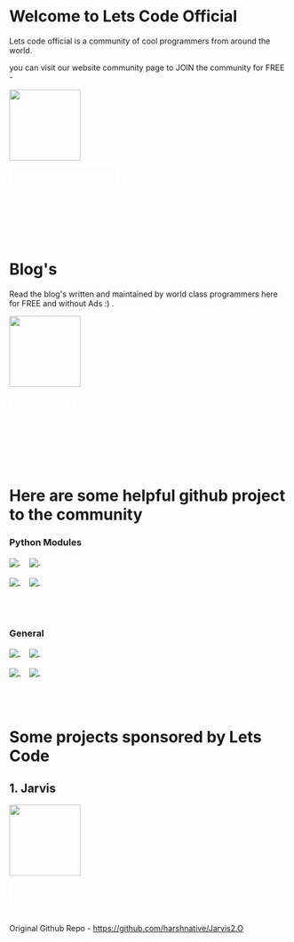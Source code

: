 # Welcome to Lets Code Official

Lets code official is a community of cool programmers from around the world.

you can visit our website community page to JOIN the community for FREE - 

<a style="display: inline;" href="https://letscodeofficial.com"><img src="https://www.letscodeofficial.com/static/images/favicon.ico" height="128px"/></a>
</br>
</br>
<a href="https://letscodeofficial.com" style="font-size: 20px; font-weight: 400; border-style: solid; color: white; padding: 8px;">Join Now For Free</a>

</br>
</br>
</br>
</br>
</br>


# Blog's

Read the blog's written and maintained by world class programmers here for FREE and without Ads :) .

<a style="display: inline;" href="https://www.blog.letscodeofficial.com"><img src="https://www.letscodeofficial.com/static/images/favicon.ico" height="128px"/></a>
</br>
</br>
<a href="https://blog.letscodeofficial.com" style="font-size: 20px; font-weight: 400; border-style: solid; color: white; padding: 8px;">Read Now</a>

</br>
</br>
</br>
</br>
</br>

# Here are some helpful github project to the community

### Python Modules

<a href="https://github.com/letscodeofficial/pysqlitecipher">
  <img align="center" src="https://github-readme-stats.vercel.app/api/pin/?username=letscodeofficial&repo=pysqlitecipher&title_color=ffffff&text_color=c9cacc&icon_color=2bbc8a&bg_color=1d1f21" />
</a> &nbsp; &nbsp;


<a href="https://github.com/letscodeofficial/easy-secure-encryptor-decryptor-module_python">
  <img align="center" src="https://github-readme-stats.vercel.app/api/pin/?username=letscodeofficial&repo=easy-secure-encryptor-decryptor-module_python&title_color=ffffff&text_color=c9cacc&icon_color=2bbc8a&bg_color=1d1f21" />
</a> &nbsp; &nbsp;

</br>
</br>

<a href="https://github.com/letscodeofficial/easyOpenWeather_module">
  <img align="center" src="https://github-readme-stats.vercel.app/api/pin/?username=letscodeofficial&repo=easyOpenWeather_module&title_color=ffffff&text_color=c9cacc&icon_color=2bbc8a&bg_color=1d1f21" />
</a> &nbsp; &nbsp;

<a href="https://github.com/letscodeofficial/easyFileShare_module">
  <img align="center" src="https://github-readme-stats.vercel.app/api/pin/?username=letscodeofficial&repo=easyFileShare_module&title_color=ffffff&text_color=c9cacc&icon_color=2bbc8a&bg_color=1d1f21" />
</a> &nbsp; &nbsp;

</br>
</br>
</br>
</br>


### General

<a href="https://github.com/letscodeofficial/free-programming-books">
  <img align="center" src="https://github-readme-stats.vercel.app/api/pin/?username=letscodeofficial&repo=free-programming-books&title_color=ffffff&text_color=c9cacc&icon_color=2bbc8a&bg_color=1d1f21" />
</a> &nbsp; &nbsp;


<a href="https://github.com/letscodeofficial/coding-interview-university">
  <img align="center" src="https://github-readme-stats.vercel.app/api/pin/?username=letscodeofficial&repo=coding-interview-university&title_color=ffffff&text_color=c9cacc&icon_color=2bbc8a&bg_color=1d1f21" />
</a> &nbsp; &nbsp;

</br>
</br>

<a href="https://github.com/letscodeofficial/realworld">
  <img align="center" src="https://github-readme-stats.vercel.app/api/pin/?username=letscodeofficial&repo=realworld&title_color=ffffff&text_color=c9cacc&icon_color=2bbc8a&bg_color=1d1f21" />
</a> &nbsp; &nbsp;

<a href="https://github.com/letscodeofficial/free-science-books">
  <img align="center" src="https://github-readme-stats.vercel.app/api/pin/?username=letscodeofficial&repo=free-science-books&title_color=ffffff&text_color=c9cacc&icon_color=2bbc8a&bg_color=1d1f21" />
</a> &nbsp; &nbsp;

</br>
</br>
</br>
</br>


# Some projects sponsored by Lets Code 

## 1.  Jarvis

<a style="display: inline;" href="https://letscodeofficial.com"><img src="https://www.letscodeofficial.com/static/images/jarvis/jarvisLogo.svg" height="128px"/></a>
</br>
</br>
<a href="https://letscodeofficial.com/jarvis" style="font-size: 20px; font-weight: 400; border-style: solid; color: white; padding: 8px;">Checkout Now</a>

</br>

Original Github Repo - https://github.com/harshnative/Jarvis2.O

</br>
</br>
</br>
